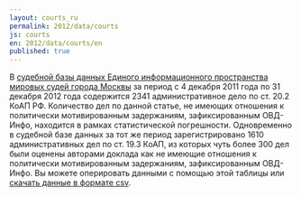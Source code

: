 ```yaml
---
layout: courts_ru
permalink: 2012/data/courts
js: courts
en: 2012/data/courts/en
published: true
---
```


В [судебной базы данных Единого информационного пространства мировых судей города Москвы](http://mos-sud.ru) за период с 4 декабря 2011 года по 31 декабря 2012 года содержится 2341 административное дело по ст. 20.2 КоАП РФ. Количество дел по данной статье, не имеющих отношения к политически мотивированным задержаниям, зафиксированным ОВД-Инфо, находится в рамках статистической погрешности. Одновременно в судебной базе данных за тот же период зарегистрировано 1610 административных дел по ст. 19.3 КоАП, из которых чуть более 300 дел были оценены авторами доклада как не имеющие отношения к политически мотивированным задержаниям, зафиксированным ОВД-Инфо. Вы можете оперировать данными с помощью этой таблицы или [скачать данные в формате csv](https://docs.google.com/spreadsheet/pub?key=0AqL_R49TiUuAdGpDMUphai0wemI4NXBkQ3BBUTJpYWc&single=true&gid=1&output=csv).
